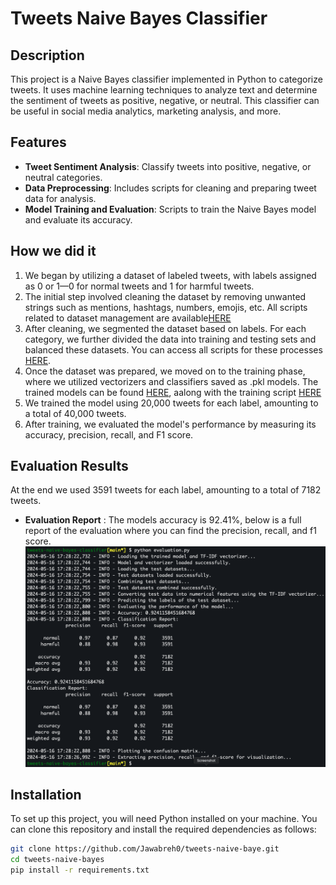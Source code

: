 # Tweets Naive Bayes Classifier

## Description
This project is a Naive Bayes classifier implemented in Python to categorize tweets. It uses machine learning techniques to analyze text and determine the sentiment of tweets as positive, negative, or neutral. This classifier can be useful in social media analytics, marketing analysis, and more.

## Features
- **Tweet Sentiment Analysis**: Classify tweets into positive, negative, or neutral categories.
- **Data Preprocessing**: Includes scripts for cleaning and preparing tweet data for analysis.
- **Model Training and Evaluation**: Scripts to train the Naive Bayes model and evaluate its accuracy.

## How we did it 

1. We began by utilizing a dataset of labeled tweets, with labels assigned as 0 or 1—0 for normal tweets and 1 for harmful tweets.
2. The initial step involved cleaning the dataset by removing unwanted strings such as mentions, hashtags, numbers, emojis, etc. All scripts related to dataset management are available[HERE](manage_dataset/)
3. After cleaning, we segmented the dataset based on labels. For each category, we further divided the data into training and testing sets and balanced these datasets. You can access all scripts for these processes [HERE](manage_dataset/).
4. Once the dataset was prepared, we moved on to the training phase, where we utilized vectorizers and classifiers saved as .pkl models. The trained models can be found [HERE](trained_models/), aalong with the training script [HERE](train.py)
5. We trained the model using 20,000 tweets for each label, amounting to a total of 40,000 tweets.
6. After training, we evaluated the model's performance by measuring its accuracy, precision, recall, and F1 score.
   
## Evaluation Results
 At the end we used 3591 tweets for each label, amounting to a total of 7182 tweets. 

- **Evaluation Report** : The models accuracy is 92.41%, below is a full report of the evaluation where you can find the precision, recall, and f1 score.
![evaluation/evaluation-report.png](evaluation/evaluation-report.png)

## Installation

To set up this project, you will need Python installed on your machine. You can clone this repository and install the required dependencies as follows:

```bash
git clone https://github.com/Jawabreh0/tweets-naive-baye.git
cd tweets-naive-bayes
pip install -r requirements.txt
```

